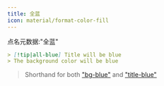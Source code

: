 ```yaml
---
title: 全蓝
icon: material/format-color-fill
---
```


点名元数据:"全蓝"

```md
> [!tip|all-blue] Title will be blue
> The background color will be blue
```
> Shorthand for both ["bg-blue"](../bg-styling/page-2.md) and ["title-blue"](../title-styling/page-2.md)
